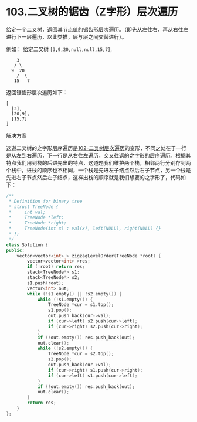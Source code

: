 # 103.二叉树的锯齿（Z字形）层次遍历

给定一个二叉树，返回其节点值的锯齿形层次遍历。（即先从左往右，再从右往左进行下一层遍历，以此类推，层与层之间交替进行）。

例如：
给定二叉树 `[3,9,20,null,null,15,7]`,

```
    3
   / \
  9  20
    /  \
   15   7

```

返回锯齿形层次遍历如下：

```
[
  [3],
  [20,9],
  [15,7]
]

```

解决方案

这道二叉树的之字形层序遍历是[102-二叉树层次遍历](./102二叉树的层次遍历.md)的变形，不同之处在于一行是从左到右遍历，下一行是从右往左遍历，交叉往返的之字形的层序遍历。根据其特点我们用到栈的后进先出的特点，这道题我们维护两个栈，相邻两行分别存到两个栈中，进栈的顺序也不相同，一个栈是先进左子结点然后右子节点，另一个栈是先进右子节点然后左子结点，这样出栈的顺序就是我们想要的之字形了，代码如下：

```c++
/**
 * Definition for binary tree
 * struct TreeNode {
 *     int val;
 *     TreeNode *left;
 *     TreeNode *right;
 *     TreeNode(int x) : val(x), left(NULL), right(NULL) {}
 * };
 */
class Solution {
public:
    vector<vector<int> > zigzagLevelOrder(TreeNode *root) {
        vector<vector<int> >res;
        if (!root) return res;
        stack<TreeNode*> s1;
        stack<TreeNode*> s2;
        s1.push(root);
        vector<int> out;
        while (!s1.empty() || !s2.empty()) {
            while (!s1.empty()) {
                TreeNode *cur = s1.top();
                s1.pop();
                out.push_back(cur->val);
                if (cur->left) s2.push(cur->left);
                if (cur->right) s2.push(cur->right);
            } 
            if (!out.empty()) res.push_back(out);
            out.clear();
            while (!s2.empty()) {
                TreeNode *cur = s2.top();
                s2.pop();
                out.push_back(cur->val);
                if (cur->right) s1.push(cur->right);
                if (cur->left) s1.push(cur->left);
            }
            if (!out.empty()) res.push_back(out);
            out.clear();
        }
        return res;
    }
};
```


